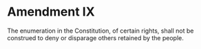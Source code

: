 # Amendment IX

The enumeration in the Constitution, of certain rights, shall not be
construed to deny or disparage others retained by the people.
